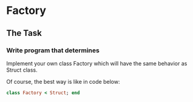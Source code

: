 # Factory #

## The Task ##

### Write program that determines ###
Implement your own class Factory which will have the same behavior as Struct class.

Of course, the best way is like in code below:
```ruby
class Factory < Struct; end
```